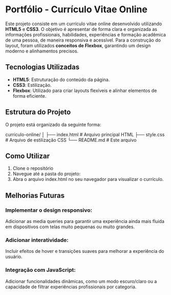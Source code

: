 # Portfólio - Currículo Vitae Online

Este projeto consiste em um currículo vitae online desenvolvido utilizando **HTML5** e **CSS3**. O objetivo é apresentar de forma clara e organizada as informações profissionais, habilidades, experiências e formação acadêmica de uma pessoa, de maneira responsiva e acessível. Para a construção do layout, foram utilizados **conceitos de Flexbox**, garantindo um design moderno e alinhamentos precisos.

## Tecnologias Utilizadas

- **HTML5**: Estruturação do conteúdo da página.
- **CSS3**: Estilização.
- **Flexbox**: Utilizado para criar layouts flexíveis e alinhar elementos de forma eficiente.

## Estrutura do Projeto

O projeto está organizado da seguinte forma:

curriculo-online/
│
├── index.html          # Arquivo principal HTML
├── style.css           # Arquivo de estilização CSS
└── README.md           # Este arquivo


## Como Utilizar

1. Clone o repositório
2. Navegue até a pasta do projeto:
3. Abra o arquivo index.html no seu navegador para visualizar o currículo.

## Melhorias Futuras

### Implementar o design responsivo:
Adicionar as media queries para garantir uma experiência ainda mais fluida em dispositivos com telas muito pequenas ou muito grandes.
### Adicionar interatividade:
Incluir efeitos de hover e transições suaves para melhorar a experiência do usuário.
### Integração com JavaScript:
Adicionar funcionalidades dinâmicas, como um modo escuro/claro ou a capacidade de filtrar experiências profissionais por categoria.